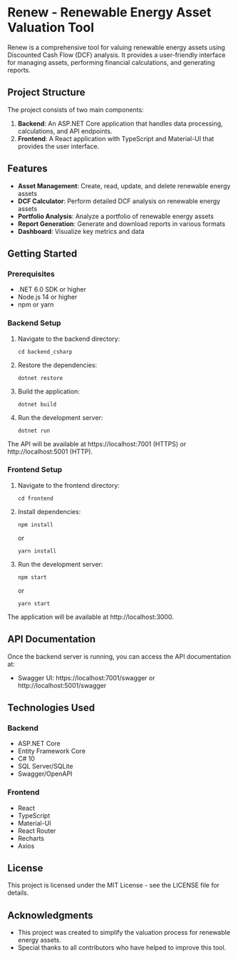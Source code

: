 # Renew - Renewable Energy Asset Valuation Tool

Renew is a comprehensive tool for valuing renewable energy assets using Discounted Cash Flow (DCF) analysis. It provides a user-friendly interface for managing assets, performing financial calculations, and generating reports.

## Project Structure

The project consists of two main components:

1. **Backend**: An ASP.NET Core application that handles data processing, calculations, and API endpoints.
2. **Frontend**: A React application with TypeScript and Material-UI that provides the user interface.

## Features

- **Asset Management**: Create, read, update, and delete renewable energy assets
- **DCF Calculator**: Perform detailed DCF analysis on renewable energy assets
- **Portfolio Analysis**: Analyze a portfolio of renewable energy assets
- **Report Generation**: Generate and download reports in various formats
- **Dashboard**: Visualize key metrics and data

## Getting Started

### Prerequisites

- .NET 6.0 SDK or higher
- Node.js 14 or higher
- npm or yarn

### Backend Setup

1. Navigate to the backend directory:
   ```
   cd backend_csharp
   ```

2. Restore the dependencies:
   ```
   dotnet restore
   ```

3. Build the application:
   ```
   dotnet build
   ```

4. Run the development server:
   ```
   dotnet run
   ```

The API will be available at https://localhost:7001 (HTTPS) or http://localhost:5001 (HTTP).

### Frontend Setup

1. Navigate to the frontend directory:
   ```
   cd frontend
   ```

2. Install dependencies:
   ```
   npm install
   ```
   or
   ```
   yarn install
   ```

3. Run the development server:
   ```
   npm start
   ```
   or
   ```
   yarn start
   ```

The application will be available at http://localhost:3000.

## API Documentation

Once the backend server is running, you can access the API documentation at:

- Swagger UI: https://localhost:7001/swagger or http://localhost:5001/swagger

## Technologies Used

### Backend
- ASP.NET Core
- Entity Framework Core
- C# 10
- SQL Server/SQLite
- Swagger/OpenAPI

### Frontend
- React
- TypeScript
- Material-UI
- React Router
- Recharts
- Axios

## License

This project is licensed under the MIT License - see the LICENSE file for details.

## Acknowledgments

- This project was created to simplify the valuation process for renewable energy assets.
- Special thanks to all contributors who have helped to improve this tool. 